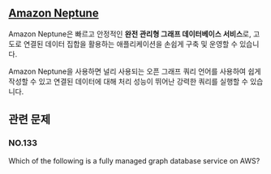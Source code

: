 ## [Amazon Neptune](https://aws.amazon.com/ko/neptune/)

Amazon Neptune은 빠르고 안정적인 **완전 관리형 그래프 데이터베이스 서비스**로, 고도로 연결된 데이터 집합을 활용하는 애플리케이션을 손쉽게 구축 및 운영할 수 있습니다.

Amazon Neptune을 사용하면 널리 사용되는 오픈 그래프 쿼리 언어를 사용하여 쉽게 작성할 수 있고 연결된 데이터에 대해 처리 성능이 뛰어난 강력한 쿼리를 실행할 수 있습니다.

## 관련 문제

### NO.133 
Which of the following is a fully managed graph database service on AWS?
